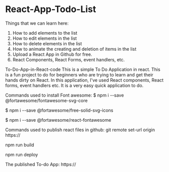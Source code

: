 # React-App-Todo-List
Things that we can learn here:

1. How to add elements to the list
2. How to edit elements in the list
3. How to delete elements in the list
4. How to animate the creating and deletion of items in the list
5. Upload a React App in Github for free.
6. React Components, React Forms, event handlers, etc.

To-Do-App-in-React-code
This is a simple To Do Application in react. This is a fun project to do for beginners who are trying to learn and get their hands dirty on React. In this application, I've used React components, React forms, event handlers etc. It is a very easy quick application to do.

Commands used to install Font awesome:
$ npm i --save @fortawesome/fontawesome-svg-core

$ npm i --save @fortawesome/free-solid-svg-icons

$ npm i --save @fortawesome/react-fontawesome

Commands used to publish react files in github:
git remote set-url origin https://

npm run build

npm run deploy

The published To-do App:
https://
